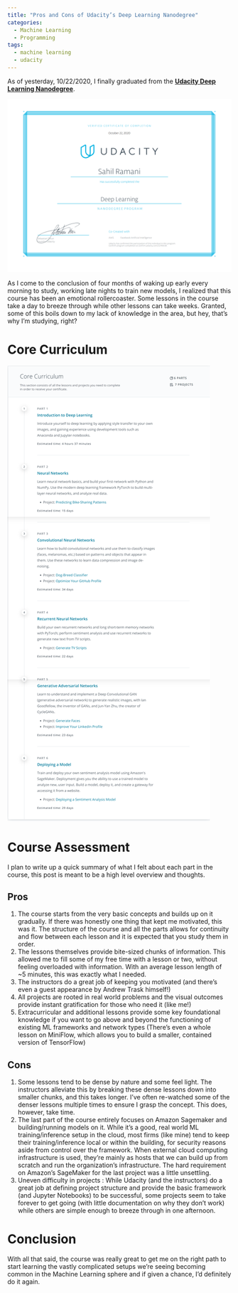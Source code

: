 ```yaml
---
title: "Pros and Cons of Udacity’s Deep Learning Nanodegree"
categories:
  - Machine Learning
  - Programming
tags:
  - machine learning
  - udacity
---
```


As of yesterday, 10/22/2020, I finally graduated from the [**Udacity Deep Learning Nanodegree**](https://www.udacity.com/course/deep-learning-nanodegree--nd101).

![Udacity Nanodegree Certificate](/assets/images/udacity-deep-learning-nanodegree.png)

As I come to the conclusion of four months of waking up early every morning to study, working late nights to train new models, I realized that this course has been an emotional rollercoaster. Some lessons in the course take a day to breeze through while other lessons can take weeks. Granted, some of this boils down to my lack of knowledge in the area, but hey, that’s why I’m studying, right?

# Core Curriculum
![Core Curriculum](/assets/images/udacity-nanodegrees-syllabus.png)

# Course Assessment

I plan to write up a quick summary of what I felt about each part in the course, this post is meant to be a high level overview and thoughts.

## Pros 
1. The course starts from the very basic concepts and builds up on it gradually. If there was honestly one thing that kept me motivated, this was it. The structure of the course and all the parts allows for continuity and flow between each lesson and it is expected that you study them in order.
2. The lessons themselves provide bite-sized chunks of information. This allowed me to fill some of my free time with a lesson or two, without feeling overloaded with information. With an average lesson length of ~5 minutes, this was exactly what I needed.
3. The instructors do a great job of keeping you motivated (and there’s even a guest appearance by Andrew Trask himself!)
4. All projects are rooted in real world problems and the visual outcomes provide instant gratification for those who need it (like me!)
5. Extracurricular and additional lessons provide some key foundational knowledge if you want to go above and beyond the functioning of existing ML frameworks and network types (There’s even a whole lesson on MiniFlow, which allows you to build a smaller, contained version of TensorFlow)

## Cons 
1. Some lessons tend to be dense by nature and some feel light. The instructors alleviate this by breaking these dense lessons down into smaller chunks, and this takes longer. I’ve often re-watched some of the denser lessons multiple times to ensure I grasp the concept. This does, however, take time.
2. The last part of the course entirely focuses on Amazon Sagemaker and building/running models on it. While it’s a good, real world ML training/inference setup in the cloud, most firms (like mine) tend to keep their training/inference local or within the building, for security reasons aside from control over the framework. When external cloud computing infrastructure is used, they’re mainly as hosts that we can build up from scratch and run the organization’s infrastructure. The hard requirement on Amazon’s SageMaker for the last project was a little unsettling.
3. Uneven difficulty in projects : While Udacity (and the instructors) do a great job at defining project structure and provide the basic framework (and Jupyter Notebooks) to be successful, some projects seem to take forever to get going (with little documentation on why they don’t work) while others are simple enough to breeze through in one afternoon.

# Conclusion
With all that said, the course was really great to get me on the right path to start learning the vastly complicated setups we’re seeing becoming common in the Machine Learning sphere and if given a chance, I’d definitely do it again.
